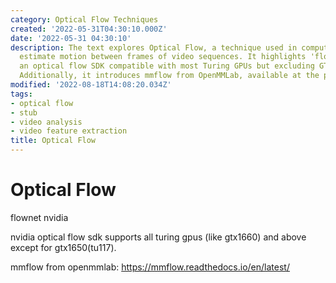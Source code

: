 ```yaml
---
category: Optical Flow Techniques
created: '2022-05-31T04:30:10.000Z'
date: '2022-05-31 04:30:10'
description: The text explores Optical Flow, a technique used in computer vision to
  estimate motion between frames of video sequences. It highlights 'flownet' by NVIDIA,
  an optical flow SDK compatible with most Turing GPUs but excluding GTX1650(tu117).
  Additionally, it introduces mmflow from OpenMMLab, available at the provided link.
modified: '2022-08-18T14:08:20.034Z'
tags:
- optical flow
- stub
- video analysis
- video feature extraction
title: Optical Flow
---
```


# Optical Flow

flownet nvidia

nvidia optical flow sdk supports all turing gpus (like gtx1660) and above except for gtx1650(tu117).

mmflow from openmmlab:
https://mmflow.readthedocs.io/en/latest/
